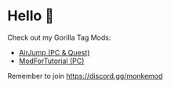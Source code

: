 # Hello :wave:

Check out my Gorilla Tag Mods:
- [AirJump (PC & Quest)](https://github.com/fchb1239/AirJump)
- [ModForTutorial (PC)](https://github.com/fchb1239/ModForTutoiral)

Remember to join https://discord.gg/monkemod
